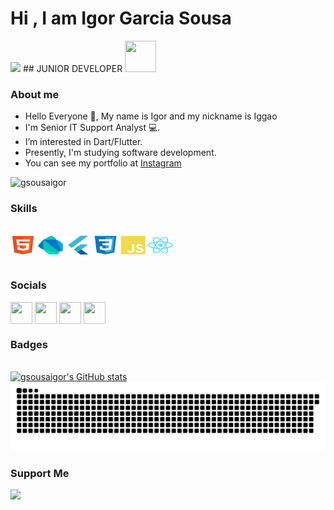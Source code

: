 # Hi , I am Igor Garcia Sousa 
<img src="https://media.giphy.com/media/hvRJCLFzcasrR4ia7z/giphy.gif" width="35">
##  JUNIOR DEVELOPER

<img src = "https://user-images.githubusercontent.com/63050133/156777293-72a6e681-2582-4a9d-ad92-09d1181d47c7.gif" width = 50px height = 50px>

###  About me

- Hello Everyone 👋, My name is Igor and my nickname is Iggao<br>
- I'm Senior IT Support Analyst 💻.<br>
- I’m interested in Dart/Flutter.<br>
- Presently, I'm studying software development.<br>
- You can see my portfolio at [Instagram](http://www.instagram.com/gsousaigor.dev)<br>

<img src="https://komarev.com/ghpvc/?username=gsousaigor&label=Profile%20views&color=8042fc&style=plastic" alt="gsousaigor" /> 

### Skills
<p>
    <div align="left">
        <div style="display: inline_block"><br>
            <img align="center" alt="Igor-HTML" height="30" width="40" src="https://raw.githubusercontent.com/devicons/devicon/master/icons/html5/html5-original.svg">
            <img align="center" alt="Igor-dart" height="30" width="40" src="https://raw.githubusercontent.com/devicons/devicon/master/icons/dart/dart-original.svg">
            <img align="center" alt="Igor-flutter" height="30" width="40" src="https://raw.githubusercontent.com/devicons/devicon/master/icons/flutter/flutter-original.svg">
            <img align="center" alt="Igor-CSS" height="30" width="40" src="https://raw.githubusercontent.com/devicons/devicon/master/icons/css3/css3-original.svg">
            <img align="center" alt="Igor-Js" height="30" width="40" src="https://raw.githubusercontent.com/devicons/devicon/master/icons/javascript/javascript-plain.svg">
            <img align="center" alt="Igor-React" height="30" width="40" src="https://raw.githubusercontent.com/devicons/devicon/master/icons/react/react-original.svg">
        </div>
    </div>
    <br>

### Socials

[<img align="center" height="35" width="35" src="https://raw.githubusercontent.com/danielcranney/readme-generator/main/public/icons/socials/instagram.svg">](https://www.instagram.com/gsousaigor.dev)
[<img align="center" height="35" width="35" src="https://raw.githubusercontent.com/danielcranney/readme-generator/main/public/icons/socials/linkedin.svg">](https://www.linkedin.com/in/gsousaigor/)
[<img align="center" height="35" width="35" src="https://uploads-ssl.webflow.com/6026bc921eff07d61a132750/602843b7b4409e5ea0cbcc1c_social-logo-2.png">](https://znap.link/gsousaigor)
[<img align="center" height="35" width="35" src="[https://github.com/gsousaigor/repo-storage/blob/main/github-mark-white.png">](https://www.github.com/gsousaigor)

### Badges

<div align="left">
    <div style="display: inline_block"><br>
        <a href="https://www.github.com/gsousaigor" target="_blank" rel="noopener noreferrer"><img src="https://github-readme-stats.vercel.app/api?username=gsousaigor&show_icons=true&hide=&count_private=true&title_color=8042fc&text_color=ffffff&icon_color=8042fc&bg_color=000000&hide_border=true&show_icons=true" alt="gsousaigor's GitHub stats" />
        </a>
    <img src="https://github.com/gilbertogoncalvesdelima/gilbertogoncalvesdelima/blob/output/github-contribution-grid-snake.svg">
    </div>
</div>
    
### Support Me

<a href="https://link.mercadopago.com.br/iggaodev" target="_blank" rel="noopener noreferrer"><img src="https://cdn.buymeacoffee.com/buttons/v2/default-yellow.png" width="200" />
</a>
